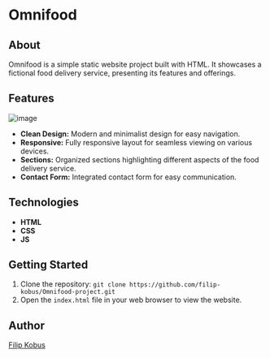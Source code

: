 # Omnifood

## About

Omnifood is a simple static website project built with HTML. It showcases a fictional food delivery service, presenting its features and offerings.

## Features

![image](https://github.com/user-attachments/assets/c096c3de-4167-420c-bfdc-1cd74b0f1175)

- **Clean Design:** Modern and minimalist design for easy navigation.
- **Responsive:** Fully responsive layout for seamless viewing on various devices.
- **Sections:** Organized sections highlighting different aspects of the food delivery service.
- **Contact Form:** Integrated contact form for easy communication.

## Technologies

- **HTML**
- **CSS**
- **JS**

## Getting Started

1. Clone the repository: `git clone https://github.com/filip-kobus/Omnifood-project.git`
2. Open the `index.html` file in your web browser to view the website.

## Author

[Filip Kobus](https://github.com/filip-kobus)
